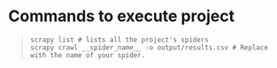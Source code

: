 
# Commands to execute project

> ```shell
> scrapy list # lists all the project's spiders
> scrapy crawl __spider_name__ -o output/results.csv # Replace with the name of your spider.
> ```
